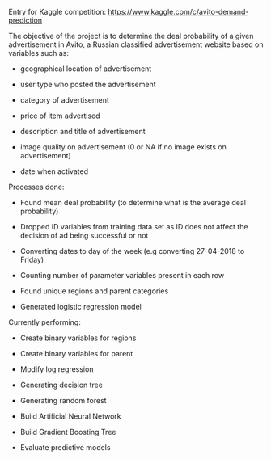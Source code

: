 Entry for Kaggle competition: https://www.kaggle.com/c/avito-demand-prediction

The objective of the project is to determine the deal probability of a given advertisement in Avito, a Russian classified 
advertisement website based on variables such as:

  - geographical location of advertisement

  - user type who posted the advertisement

  - category of advertisement

  - price of item advertised

  - description and title of advertisement

  - image quality on advertisement (0 or NA if no image exists on advertisement)

  - date when activated

Processes done:

 - Found mean deal probability (to determine what is the average deal probability)
  
  - Dropped ID variables from training data set as ID does not affect the decision of ad being successful or not
  
  - Converting dates to day of the week (e.g converting 27-04-2018 to Friday)
  
  - Counting number of parameter variables present in each row
  
  - Found unique regions and parent categories
  
  - Generated logistic regression model
  

Currently performing:

  - Create binary variables for regions
  
  - Create binary variables for parent 

  - Modify log regression
  
  - Generating decision tree
  
  - Generating random forest
  
  - Build Artificial Neural Network
  
  - Build Gradient Boosting Tree
  
  - Evaluate predictive models
